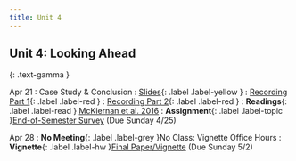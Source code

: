 ```yaml
---
title: Unit 4
---
```


## Unit 4: Looking Ahead
{: .text-gamma }


Apr 21
: Case Study & Conclusion
  : [Slides](https://docs.google.com/presentation/d/1ekfJsT0_wlxB-YzS3sVmliFMbdxeGYKMWs-VOFGPSJA/edit?usp=sharing){: .label .label-yellow }
  : [Recording Part 1](https://www.youtube.com/watch?v=U-VBNfuCBB4){: .label .label-red }
  : [Recording Part 2](https://www.youtube.com/watch?v=lF2npQy3jP4){: .label .label-red }
: **Readings**{: .label .label-read } [McKiernan et al. 2016](https://www.ncbi.nlm.nih.gov/pmc/articles/PMC4973366/)
: **Assignment**{: .label .label-topic }[End-of-Semester Survey](https://bcourses.berkeley.edu/courses/1502254/quizzes/2355262) (Due Sunday 4/25)


Apr 28
: **No Meeting**{: .label .label-grey }No Class: Vignette Office Hours
: **Vignette**{: .label .label-hw }[Final Paper/Vignette](https://bcourses.berkeley.edu/courses/1502254/assignments/8260076) (Due Sunday 5/2)